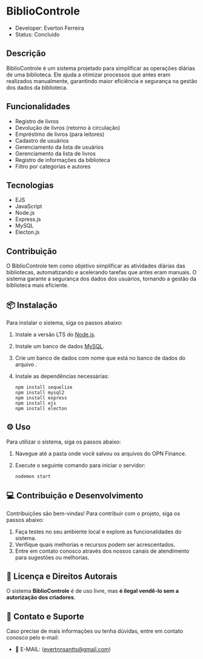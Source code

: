 # BiblioControle

- Developer: Everton Ferreira
- Status: Concluido
## Descrição
BiblioControle é um sistema projetado para simplificar as operações diárias de uma biblioteca. Ele ajuda a otimizar processos que antes eram realizados manualmente, garantindo maior eficiência e segurança na gestão dos dados da biblioteca.

## Funcionalidades
- Registro de livros
- Devolução de livros (retorno à circulação)
- Empréstimo de livros (para leitores)
- Cadastro de usuários
- Gerenciamento da lista de usuários
- Gerenciamento da lista de livros
- Registro de informações da biblioteca
- Filtro por categorias e autores

## Tecnologias
- EJS
- JavaScript
- Node.js
- Express.js
- MySQL
- Electon.js

## Contribuição
O BiblioControle tem como objetivo simplificar as atividades diárias das bibliotecas, automatizando e acelerando tarefas que antes eram manuais. O sistema garante a segurança dos dados dos usuários, tornando a gestão da biblioteca mais eficiente.

## 📦 Instalação

Para instalar o sistema, siga os passos abaixo:

1. Instale a versão LTS do [Node.js](https://nodejs.org/).
2. Instale um banco de dados [MySQL](https://www.mysql.com/).
3. Crie um banco de dados com nome que está no banco de dados do arquivo .
4. Instale as dependências necessárias:

   ```
   npm install sequelize
   npm install mysql2
   npm install express
   npm install ejs
   npm install electon

## ⚙️ Uso

Para utilizar o sistema, siga os passos abaixo:

1. Navegue até a pasta onde você salvou os arquivos do OPN Finance.
2. Execute o seguinte comando para iniciar o servidor:

   ```
   nodemon start

## 💻 Contribuição e Desenvolvimento

Contribuições são bem-vindas! Para contribuir com o projeto, siga os passos abaixo:

1. Faça testes no seu ambiente local e explore as funcionalidades do sistema.
2. Verifique quais melhorias e recursos podem ser acrescentados.
3. Entre em contato conosco através dos nossos canais de atendimento para sugestões ou melhorias.

## 📜 Licença e Direitos Autorais

O sistema **BiblioControle** é de uso livre, mas **é ilegal vendê-lo sem a autorização dos criadores**.

## 📧 Contato e Suporte

Caso precise de mais informações ou tenha dúvidas, entre em contato conosco pelo e-mail:

- 📧 E-MAIL: (evertnnsantts@gmail.com)

